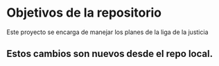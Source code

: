 # Objetivos de la repositorio

Este proyecto se encarga de manejar los planes de la liga de la justicia

## Estos cambios son nuevos desde el repo local.